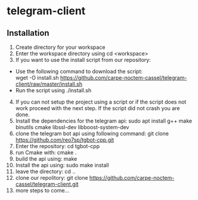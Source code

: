 # telegram-client
## Installation
1. Create directory for your workspace
2. Enter the workspace directory using
    cd  \<workspace\>
3. If you want to use the install script from our repository:
  * Use the following command to download the script:  
    wget -O install.sh https://github.com/carpe-noctem-cassel/telegram-client/raw/master/install.sh
  * Run the script using ./install.sh
4. If you can not setup the project using a script or if the script does not work proceed with the next step.
   If the script did not crash you are done.
5. Install the dependencies for the telegram api:
    sudo apt install g++ make binutils cmake libssl-dev libboost-system-dev
6. clone the telegram bot api using following command:
    git clone https://github.com/reo7sp/tgbot-cpp.git
7. Enter the repository:
    cd tgbot-cpp
8. run Cmake with:
    cmake .
9. build the api using:
    make
10. Install the api using:
    sudo make install
11. leave the directory:
    cd ..
12. clone our repolitory:
    git clone https://github.com/carpe-noctem-cassel/telegram-client.git
13. more steps to come...
